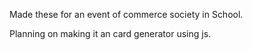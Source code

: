 Made these for an event of commerce society in School.

Planning on making it an card generator using js.
